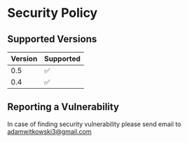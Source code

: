 # Security Policy

## Supported Versions


| Version | Supported          |
|---------|--------------------|
| 0.5     | :white_check_mark: |
| 0.4     | :white_check_mark: |

## Reporting a Vulnerability

In case of finding security vulnerability please send email to adamwitkowski3@gmail.com
